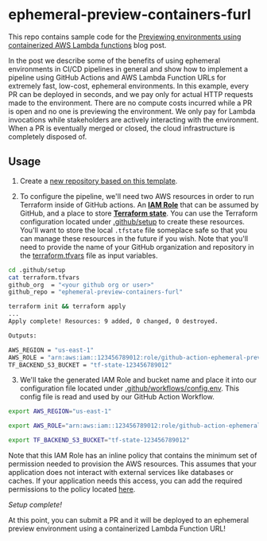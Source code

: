 # ephemeral-preview-containers-furl

This repo contains sample code for the [Previewing environments using containerized AWS Lambda functions](https://aws.amazon.com/blogs/compute/previewing-environments-using-containerized-aws-lambda-functions/) blog post.

In the post we describe some of the benefits of using ephemeral environments in CI/CD pipelines in general and show how to implement a pipeline using GitHub Actions and AWS Lambda Function URLs for extremely fast, low-cost, ephemeral environments.  In this example, every PR can be deployed in seconds, and we pay only for actual HTTP requests made to the environment.  There are no compute costs incurred while a PR is open and no one is previewing the environment.  We only pay for Lambda invocations while stakeholders are actively interacting with the environment.  When a PR is eventually merged or closed, the cloud infrastructure is completely disposed of.


## Usage

1. Create a [new repository based on this template](https://docs.github.com/en/repositories/creating-and-managing-repositories/creating-a-repository-from-a-template).

2. To configure the pipeline, we'll need two AWS resources in order to run Terraform inside of GitHub actions.  An [**IAM Role**](https://docs.aws.amazon.com/IAM/latest/UserGuide/id_roles.html) that can be assumed by GitHub, and a place to store [**Terraform state**](https://developer.hashicorp.com/terraform/language/state). You can use the Terraform configuration located under [.github/setup](./.github/setup) to create these resources. You'll want to store the local `.tfstate` file someplace safe so that you can manage these resources in the future if you wish.  Note that you'll need to provide the name of your GitHub organization and repository in the [terraform.tfvars](./.github/setup/terraform.tfvars) file as input variables.

```sh
cd .github/setup
cat terraform.tfvars
github_org  = "<your github org or user>"
github_repo = "ephemeral-preview-containers-furl"

terraform init && terraform apply
...
Apply complete! Resources: 9 added, 0 changed, 0 destroyed.

Outputs:

AWS_REGION = "us-east-1"
AWS_ROLE = "arn:aws:iam::123456789012:role/github-action-ephemeral-preview-containers-furl"
TF_BACKEND_S3_BUCKET = "tf-state-123456789012"
```

3. We'll take the generated IAM Role and bucket name and place it into our configuration file located under [.github/workflows/config.env](./.github/workflows/config.env).  This config file is read and used by our GitHub Action Workflow.

```sh
export AWS_REGION="us-east-1"

export AWS_ROLE="arn:aws:iam::123456789012:role/github-action-ephemeral-preview-containers-furl"

export TF_BACKEND_S3_BUCKET="tf-state-123456789012"
```

Note that this IAM Role has an inline policy that contains the minimum set of permission needed to provision the AWS resources.  This assumes that your application does not interact with external services like databases or caches.  If your application needs this access, you can add the required permissions to the policy located [here](./.github/setup/policy.tmpl).

*Setup complete!*

At this point, you can submit a PR and it will be deployed to an ephemeral preview environment using a containerized Lambda Function URL!
